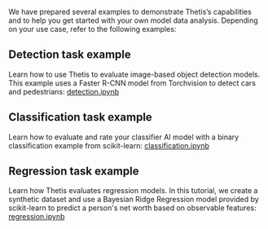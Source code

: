 We have prepared several examples to demonstrate Thetis’s capabilities and to help you get started with your own model data analysis. Depending on your use case, refer to the following examples:


## Detection task example

Learn how to use Thetis to evaluate image-based object detection models. This example uses a Faster R-CNN model from Torchvision to detect cars and pedestrians:
[detection.ipynb](https://github.com/EFS-OpenSource/Thetis/blob/main/examples/detection.ipynb)


## Classification task example

Learn how to evaluate and rate your classifier AI model with a binary classification example from scikit-learn:
[classification.ipynb](https://github.com/EFS-OpenSource/Thetis/blob/main/examples/classification.ipynb)


## Regression task example

Learn how Thetis evaluates regression models. In this tutorial, we create a synthetic dataset and use a Bayesian Ridge Regression model provided by scikit-learn to predict a person's net worth based on observable features:
[regression.ipynb](https://github.com/EFS-OpenSource/Thetis/blob/main/examples/regression.ipynb)
